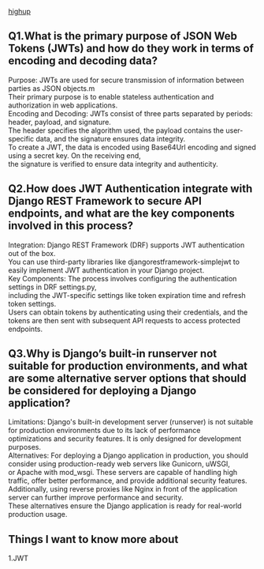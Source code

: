 [highup](https://ahmadlotfyfalah1998.github.io/reading-notes/)
## Q1.What is the primary purpose of JSON Web Tokens (JWTs) and how do they work in terms of encoding and decoding data?
Purpose: JWTs are used for secure transmission of information between parties as JSON objects.m<br>
Their primary purpose is to enable stateless authentication and authorization in web applications.<br>
Encoding and Decoding: JWTs consist of three parts separated by periods: header, payload, and signature.<br>
The header specifies the algorithm used, the payload contains the user-specific data, and the signature ensures data integrity.<br>
To create a JWT, the data is encoded using Base64Url encoding and signed using a secret key. On the receiving end,<br>
the signature is verified to ensure data integrity and authenticity.<br>



## Q2.How does JWT Authentication integrate with Django REST Framework to secure API endpoints, and what are the key components involved in this process?
Integration: Django REST Framework (DRF) supports JWT authentication out of the box.<br>
You can use third-party libraries like djangorestframework-simplejwt to easily implement JWT authentication in your Django project.<br>
Key Components: The process involves configuring the authentication settings in DRF settings.py, <br>
including the JWT-specific settings like token expiration time and refresh token settings.<br>
Users can obtain tokens by authenticating using their credentials, and the tokens are then sent with subsequent API requests to access protected endpoints.<br>



## Q3.Why is Django’s built-in runserver not suitable for production environments, and what are some alternative server options that should be considered for deploying a Django application?
Limitations: Django's built-in development server (runserver) is not suitable for production environments due to its lack of performance <br>
optimizations and security features. It is only designed for development purposes.<br>
Alternatives: For deploying a Django application in production, you should consider using production-ready web servers like Gunicorn, uWSGI,<br>
or Apache with mod_wsgi. These servers are capable of handling high traffic, offer better performance, and provide additional security features.<br>
Additionally, using reverse proxies like Nginx in front of the application server can further improve performance and security.<br>
These alternatives ensure the Django application is ready for real-world production usage.<br>

## Things I want to know more about
1.JWT<br>
